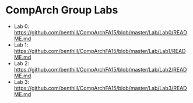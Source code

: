 # CompArch Group Labs

* Lab 0: https://github.com/benthill/CompArchFA15/blob/master/Lab/Lab0/README.md
* Lab 1: https://github.com/benthill/CompArchFA15/blob/master/Lab/Lab1/README.md
* Lab 2: https://github.com/benthill/CompArchFA15/blob/master/Lab/Lab2/README.md
* Lab 3: https://github.com/benthill/CompArchFA15/blob/master/Lab/Lab3/README.md
